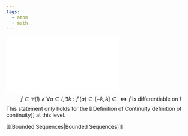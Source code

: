 ```yaml
---
tags:
  - atom
  - math
---
```

![1000|center](differentiability.excalidraw.md)
$$ f \in \mathcal{C}(I) \land \forall a \in I, \exists k : f'(a) \in [-k,k] \in  \iff f \text{ is differentiable on } I$$
This statement only holds for the [[Definition of Continuity|definition of continuity]] at this level.

\[[[Bounded Sequences|Bounded Sequences]]\]